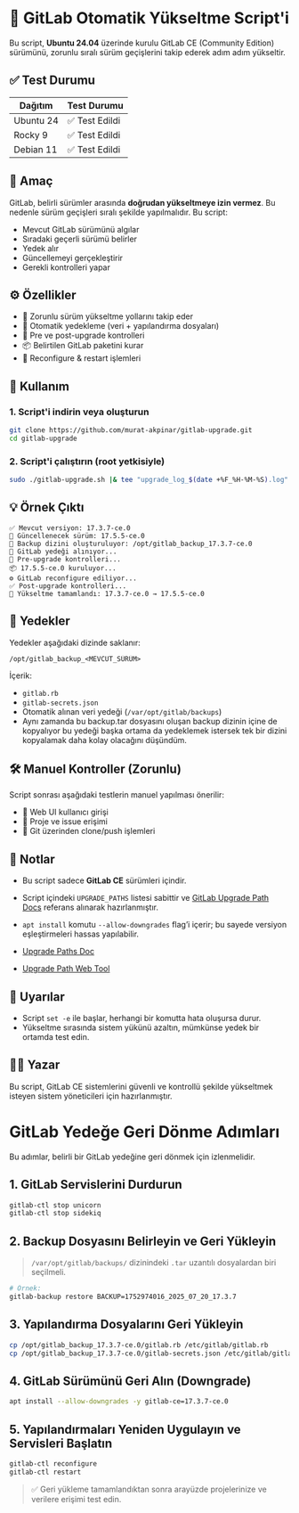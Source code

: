 # 🔼 GitLab Otomatik Yükseltme Script'i

Bu script, **Ubuntu 24.04** üzerinde kurulu GitLab CE (Community Edition) sürümünü, zorunlu sıralı sürüm geçişlerini takip ederek adım adım yükseltir.

## ✅ Test Durumu

| Dağıtım       | Test Durumu |
|---------------|-------------|
| Ubuntu 24     | ✅ Test Edildi |
| Rocky 9       | ✅ Test Edildi |
| Debian 11     | ✅ Test Edildi |



## 📌 Amaç

GitLab, belirli sürümler arasında **doğrudan yükseltmeye izin vermez**. Bu nedenle sürüm geçişleri sıralı şekilde yapılmalıdır. Bu script:

- Mevcut GitLab sürümünü algılar
- Sıradaki geçerli sürümü belirler
- Yedek alır
- Güncellemeyi gerçekleştirir
- Gerekli kontrolleri yapar

## ⚙ Özellikler

- 🔁 Zorunlu sürüm yükseltme yollarını takip eder
- 💾 Otomatik yedekleme (veri + yapılandırma dosyaları)
- 🧪 Pre ve post-upgrade kontrolleri
- 📦 Belirtilen GitLab paketini kurar
- 🔄 Reconfigure & restart işlemleri

## 📝 Kullanım

### 1. Script'i indirin veya oluşturun

```bash
git clone https://github.com/murat-akpinar/gitlab-upgrade.git
cd gitlab-upgrade
```

### 2. Script'i çalıştırın (root yetkisiyle)

```bash
sudo ./gitlab-upgrade.sh |& tee "upgrade_log_$(date +%F_%H-%M-%S).log"
```

## 💡 Örnek Çıktı

```text
✅ Mevcut versiyon: 17.3.7-ce.0
🚩 Güncellenecek sürüm: 17.5.5-ce.0
📂 Backup dizini oluşturuluyor: /opt/gitlab_backup_17.3.7-ce.0
💾 GitLab yedeği alınıyor...
🧪 Pre-upgrade kontrolleri...
📦 17.5.5-ce.0 kuruluyor...
⚙ GitLab reconfigure ediliyor...
✅ Post-upgrade kontrolleri...
🎉 Yükseltme tamamlandı: 17.3.7-ce.0 → 17.5.5-ce.0
```

## 📁 Yedekler

Yedekler aşağıdaki dizinde saklanır:

```
/opt/gitlab_backup_<MEVCUT_SÜRÜM>
```

İçerik:

- `gitlab.rb`
- `gitlab-secrets.json`
- Otomatik alınan veri yedeği (`/var/opt/gitlab/backups`)
- Aynı zamanda bu backup.tar dosyasını oluşan backup dizinin içine de kopyalıyor bu yedeği başka ortama da yedeklemek istersek tek bir dizini kopyalamak daha kolay olacağını düşündüm. 

## 🛠 Manuel Kontroller (Zorunlu)

Script sonrası aşağıdaki testlerin manuel yapılması önerilir:

- 🔐 Web UI kullanıcı girişi
- 📁 Proje ve issue erişimi
- 🔄 Git üzerinden clone/push işlemleri

## 🧷 Notlar

- Bu script sadece **GitLab CE** sürümleri içindir.
- Script içindeki `UPGRADE_PATHS` listesi sabittir ve [GitLab Upgrade Path Docs](https://docs.gitlab.com/ee/update/#upgrade-paths) referans alınarak hazırlanmıştır.
- `apt install` komutu `--allow-downgrades` flag’i içerir; bu sayede versiyon eşleştirmeleri hassas yapılabilir.

- [Upgrade Paths Doc](https://docs.gitlab.com/update/upgrade_paths/)
- [Upgrade Path Web Tool](https://gitlab-com.gitlab.io/support/toolbox/upgrade-path/)

## 🛑 Uyarılar

- Script `set -e` ile başlar, herhangi bir komutta hata oluşursa durur.
- Yükseltme sırasında sistem yükünü azaltın, mümkünse yedek bir ortamda test edin.

## 🧑‍💻 Yazar

Bu script, GitLab CE sistemlerini güvenli ve kontrollü şekilde yükseltmek isteyen sistem yöneticileri için hazırlanmıştır.



# GitLab Yedeğe Geri Dönme Adımları

Bu adımlar, belirli bir GitLab yedeğine geri dönmek için izlenmelidir.

## 1. GitLab Servislerini Durdurun

```bash
gitlab-ctl stop unicorn
gitlab-ctl stop sidekiq
```

## 2. Backup Dosyasını Belirleyin ve Geri Yükleyin

> `/var/opt/gitlab/backups/` dizinindeki `.tar` uzantılı dosyalardan biri seçilmeli.

```bash
# Örnek:
gitlab-backup restore BACKUP=1752974016_2025_07_20_17.3.7
```

## 3. Yapılandırma Dosyalarını Geri Yükleyin

```bash
cp /opt/gitlab_backup_17.3.7-ce.0/gitlab.rb /etc/gitlab/gitlab.rb
cp /opt/gitlab_backup_17.3.7-ce.0/gitlab-secrets.json /etc/gitlab/gitlab-secrets.json
```

## 4. GitLab Sürümünü Geri Alın (Downgrade)

```bash
apt install --allow-downgrades -y gitlab-ce=17.3.7-ce.0
```

## 5. Yapılandırmaları Yeniden Uygulayın ve Servisleri Başlatın

```bash
gitlab-ctl reconfigure
gitlab-ctl restart
```

> ✅ Geri yükleme tamamlandıktan sonra arayüzde projelerinize ve verilere erişimi test edin.

